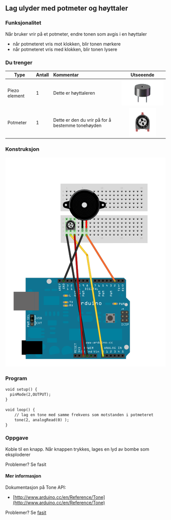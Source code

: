 ## Lag ulyder med potmeter og høyttaler

### Funksjonalitet

Når bruker vrir på et potmeter, endre tonen som avgis i en høyttaler

* når potmeteret vris mot klokken, blir tonen mørkere
* når potmeteret vris med klokken, blir tonen lysere

### Du trenger

| Type          | Antall           | Kommentar  |  Utseeende |
| ------------- | :------------- | :-----| :----: |
| Piezo element	| 1 | Dette er høyttaleren	 | ![](../img/piezo.png)
| Potmeter	| 1 | Dette er den du vrir på for å bestemme tonehøyden | ![](../img/potmeter.png)	 


### Konstruksjon

![](./oppg3_0.png)

### Program

```
void setup() {
  pinMode(2,OUTPUT);
}

void loop() {
    // lag en tone med samme frekvens som motstanden i potmeteret
    tone(2, analogRead(0) );
}
``` 

### Oppgave

Koble til en knapp. Når knappen trykkes, lages en lyd av bombe som eksploderer
 

Problemer? Se fasit

#### Mer informasjon
Dokumentasjon på Tone API:
* [http://www.arduino.cc/en/Reference/Tone](http://www.arduino.cc/en/Reference/Tone)



Problemer? Se [fasit](./fasit.md)


